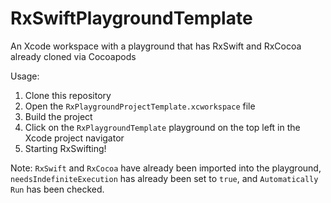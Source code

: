 # RxSwiftPlaygroundTemplate
An Xcode workspace with a playground that has RxSwift and RxCocoa already cloned via Cocoapods

Usage:
1. Clone this repository
2. Open the `RxPlaygroundProjectTemplate.xcworkspace` file
3. Build the project
4. Click on the `RxPlaygroundTemplate` playground on the top left in the Xcode project navigator
5. Starting RxSwifting!

Note:
`RxSwift` and `RxCocoa` have already been imported into the playground, `needsIndefiniteExecution` has already been set to `true`, and `Automatically Run` has been checked.
